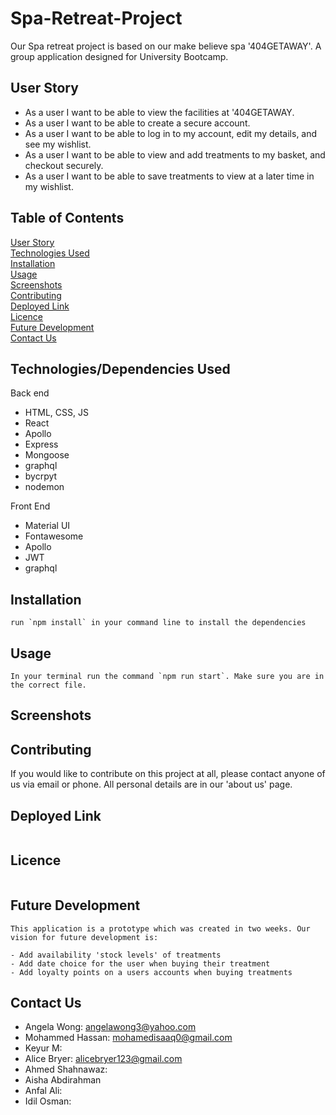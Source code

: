 # Spa-Retreat-Project

Our Spa retreat project is based on our make believe spa '404GETAWAY'. A group application designed for University Bootcamp.

## User Story

- As a user I want to be able to view the facilities at '404GETAWAY.
- As a user I want to be able to create a secure account.
- As a user I want to be able to log in to my account, edit my details, and see my wishlist.
- As a user I want to be able to view and add treatments to my basket, and checkout securely.
- As a user I want to be able to save treatments to view at a later time in my wishlist.

## Table of Contents

[User Story](#user-story)  
[Technologies Used](#technologiesdependencies-used)  
[Installation](#installation)  
 [Usage](#usage)  
[Screenshots](#screenshots)  
[Contributing](#contributing)  
[Deployed Link](#deployed-link)  
[Licence](#licence)  
[Future Development](#future-development)  
[Contact Us](#contributing)

## Technologies/Dependencies Used

Back end

- HTML, CSS, JS
- React
- Apollo
- Express
- Mongoose
- graphql
- bycrpyt
- nodemon

Front End

- Material UI
- Fontawesome
- Apollo
- JWT
- graphql

## Installation

```
run `npm install` in your command line to install the dependencies

```

## Usage

```
In your terminal run the command `npm run start`. Make sure you are in the correct file.
```

## Screenshots

## Contributing

If you would like to contribute on this project at all, please contact anyone of us via email or phone. All personal details are in our 'about us' page.

## Deployed Link

```

```

## Licence

```

```

## Future Development

```
This application is a prototype which was created in two weeks. Our vision for future development is:

- Add availability 'stock levels' of treatments
- Add date choice for the user when buying their treatment
- Add loyalty points on a users accounts when buying treatments
```

## Contact Us

- Angela Wong: angelawong3@yahoo.com
- Mohammed Hassan: mohamedisaaq0@gmail.com
- Keyur M:
- Alice Bryer: alicebryer123@gmail.com
- Ahmed Shahnawaz:
- Aisha Abdirahman
- Anfal Ali:
- Idil Osman:
